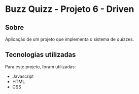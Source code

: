 # Buzz Quizz - Projeto 6 - Driven

## Sobre
Aplicação de um projeto que implementa o sistema de quizzes.

## Tecnologias utilizadas
Para este projeto, foram utilizadas:

- Javascript
- HTML
- CSS
